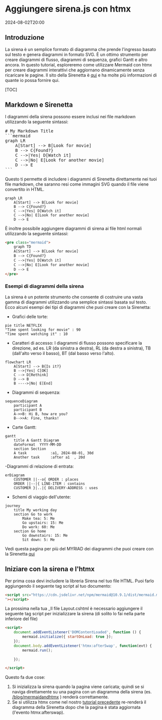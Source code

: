 # Aggiungere sirena.js con htmx

<!--category-- HTMX, Markdown -->
<datetime class="hidden">2024-08-02T20:00</datetime>

## Introduzione

La sirena è un semplice formato di diagramma che prende l'ingresso basato sul testo e genera diagrammi in formato SVG. È un ottimo strumento per creare diagrammi di flusso, diagrammi di sequenza, grafici Gantt e altro ancora. In questo tutorial, esploreremo come utilizzare Mermaid con htmx per creare diagrammi interattivi che aggiornano dinamicamente senza ricaricare le pagine.
Il sito della Sirenetta è [qui](https://mermaid.js.org/) e ha molte più informazioni di quante io possa fornire qui.

[TOC]

## Markdown e Sirenetta

I diagrammi della sirena possono essere inclusi nei file markdown utilizzando la seguente sintassi:

<pre>
# My Markdown Title
```mermaid
graph LR
    A[Start] --> B[Look for movie]
    B --> C{Found?}
    C -->|Yes| D[Watch it]
    C -->|No| E[Look for another movie]
    D --> E
```
</pre>
Questo ti permette di includere i diagrammi di Sirenetta direttamente nei tuoi file markdown, che saranno resi come immagini SVG quando il file viene convertito in HTML.

```mermaid
graph LR
    A[Start] --> B[Look for movie]
    B --> C{Found?}
    C -->|Yes| D[Watch it]
    C -->|No| E[Look for another movie]
    D --> E
```

È inoltre possibile aggiungere diagrammi di sirena ai file html normali utilizzando la seguente sintassi:

```html
<pre class="mermaid">
    graph TD
    A[Start] --> B[Look for movie]
    B --> C{Found?}
    C -->|Yes| D[Watch it]
    C -->|No| E[Look for another movie]
    D --> E
</pre>
```

### Esempi di diagrammi della sirena

La sirena è un potente strumento che consente di costruire una vasta gamma di diagrammi utilizzando una semplice sintassi basata sul testo.
Ecco alcuni esempi dei tipi di diagrammi che puoi creare con la Sirenetta:

- Grafici delle torte:

```mermaid
pie title NETFLIX
"Time spent looking for movie" : 90
"Time spent watching it" : 10
```

- Caratteri di accesso:
I diagrammi di flusso possono specificare la direzione, ad es. LR (da sinistra a destra), RL (da destra a sinistra), TB (dall'alto verso il basso), BT (dal basso verso l'alto).

```mermaid
flowchart LR
    A[Start] --> B{Is it?}
    B -->|Yes| C[OK]
    C --> D[Rethink]
    D --> B
    B ---->|No| E[End]
```

- Diagrammi di sequenza:

```mermaid
sequenceDiagram 
    participant A
    participant B
    A->>B: Hi B, how are you?
    B-->>A: Fine, thanks!
```

- Carte Gantt:

```mermaid
gantt
    title A Gantt Diagram
    dateFormat  YYYY-MM-DD
    section Section
    A task           :a1, 2024-08-01, 30d
    Another task     :after a1  , 20d
```

-Diagrammi di relazione di entrata:

```mermaid
erDiagram
    CUSTOMER ||--o{ ORDER : places
    ORDER ||--|{ LINE-ITEM : contains
    CUSTOMER }|..|{ DELIVERY-ADDRESS : uses
```

- Schemi di viaggio dell'utente:

```mermaid
journey
    title My working day
    section Go to work
        Make tea: 5: Me
        Go upstairs: 15: Me
        Do work: 60: Me
    section Go home
        Go downstairs: 15: Me
        Sit down: 5: Me
```

Vedi questa pagina per più del MYRIAD dei diagrammi che puoi creare con la Sirenetta [qui](https://mermaid.js.org/syntax/examples.html)

## Iniziare con la sirena e l'htmx

Per prima cosa devi includere la libreria Sirena nel tuo file HTML. Puoi farlo aggiungendo il seguente tag script al tuo documento:

```html
<script src="https://cdn.jsdelivr.net/npm/mermaid@10.9.1/dist/mermaid.min.js
"></script>
```

La prossima nella tua _Il file Layout.cshtml è necessario aggiungere il seguente tag script per inizializzare la sirena (di solito lo fai nella parte inferiore del file)

```html
<script>
    document.addEventListener('DOMContentLoaded', function () {
        mermaid.initialize({ startOnLoad: true });
    });
    document.body.addEventListener('htmx:afterSwap', function(evt) {
        mermaid.run();
        
    });

</script>
```

Questo fa due cose:

1. Si inizializza la sirena quando la pagina viene caricata; quindi se si naviga direttamente su una pagina con un diagramma della sirena (es. [/blog/mermaidandhtmx](/blog/mermaidandhtmx) ) renderà correttamente.
2. Se si utilizza htmx come nel nostro [tutorial precedente](/blog/htmxwithaspnetcore) re-renderà il diagramma della Sirenetta dopo che la pagina è stata aggiornata (l'evento htmx:afterswap).